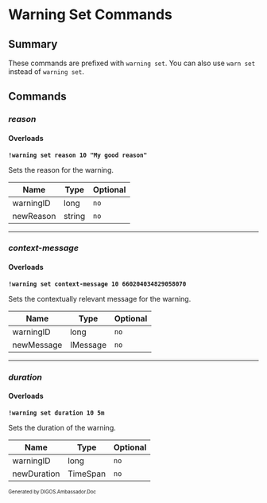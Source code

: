 ﻿Warning Set Commands
====================
## Summary
These commands are prefixed with `warning set`. You can also use `warn set` instead of `warning set`.

## Commands
### *reason*
#### Overloads
**`!warning set reason 10 "My good reason"`**

Sets the reason for the warning.

| Name | Type | Optional |
| --- | --- | --- |
| warningID | long | `no` |
| newReason | string | `no` |

---

### *context-message*
#### Overloads
**`!warning set context-message 10 660204034829058070`**

Sets the contextually relevant message for the warning.

| Name | Type | Optional |
| --- | --- | --- |
| warningID | long | `no` |
| newMessage | IMessage | `no` |

---

### *duration*
#### Overloads
**`!warning set duration 10 5m`**

Sets the duration of the warning.

| Name | Type | Optional |
| --- | --- | --- |
| warningID | long | `no` |
| newDuration | TimeSpan | `no` |

<sub><sup>Generated by DIGOS.Ambassador.Doc</sup></sub>